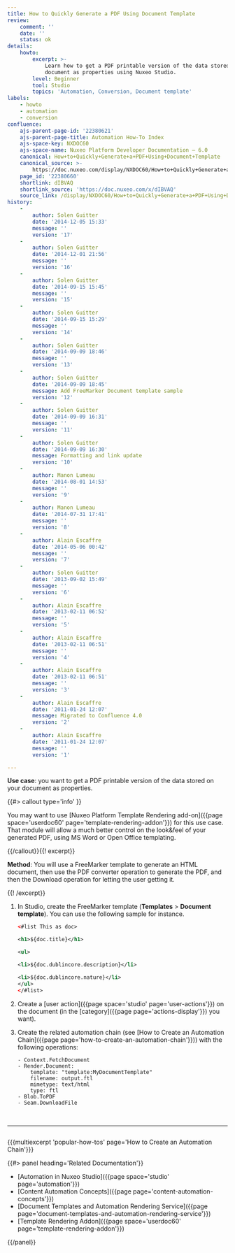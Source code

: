 ```yaml
---
title: How to Quickly Generate a PDF Using Document Template
review:
    comment: ''
    date: ''
    status: ok
details:
    howto:
        excerpt: >-
            Learn how to get a PDF printable version of the data stored on your
            document as properties using Nuxeo Studio. 
        level: Beginner
        tool: Studio
        topics: 'Automation, Conversion, Document template'
labels:
    - howto
    - automation
    - conversion
confluence:
    ajs-parent-page-id: '22380621'
    ajs-parent-page-title: Automation How-To Index
    ajs-space-key: NXDOC60
    ajs-space-name: Nuxeo Platform Developer Documentation — 6.0
    canonical: How+to+Quickly+Generate+a+PDF+Using+Document+Template
    canonical_source: >-
        https://doc.nuxeo.com/display/NXDOC60/How+to+Quickly+Generate+a+PDF+Using+Document+Template
    page_id: '22380660'
    shortlink: dIBVAQ
    shortlink_source: 'https://doc.nuxeo.com/x/dIBVAQ'
    source_link: /display/NXDOC60/How+to+Quickly+Generate+a+PDF+Using+Document+Template
history:
    - 
        author: Solen Guitter
        date: '2014-12-05 15:33'
        message: ''
        version: '17'
    - 
        author: Solen Guitter
        date: '2014-12-01 21:56'
        message: ''
        version: '16'
    - 
        author: Solen Guitter
        date: '2014-09-15 15:45'
        message: ''
        version: '15'
    - 
        author: Solen Guitter
        date: '2014-09-15 15:29'
        message: ''
        version: '14'
    - 
        author: Solen Guitter
        date: '2014-09-09 18:46'
        message: ''
        version: '13'
    - 
        author: Solen Guitter
        date: '2014-09-09 18:45'
        message: Add FreeMarker Document template sample
        version: '12'
    - 
        author: Solen Guitter
        date: '2014-09-09 16:31'
        message: ''
        version: '11'
    - 
        author: Solen Guitter
        date: '2014-09-09 16:30'
        message: Formatting and link update
        version: '10'
    - 
        author: Manon Lumeau
        date: '2014-08-01 14:53'
        message: ''
        version: '9'
    - 
        author: Manon Lumeau
        date: '2014-07-31 17:41'
        message: ''
        version: '8'
    - 
        author: Alain Escaffre
        date: '2014-05-06 00:42'
        message: ''
        version: '7'
    - 
        author: Solen Guitter
        date: '2013-09-02 15:49'
        message: ''
        version: '6'
    - 
        author: Alain Escaffre
        date: '2013-02-11 06:52'
        message: ''
        version: '5'
    - 
        author: Alain Escaffre
        date: '2013-02-11 06:51'
        message: ''
        version: '4'
    - 
        author: Alain Escaffre
        date: '2013-02-11 06:51'
        message: ''
        version: '3'
    - 
        author: Alain Escaffre
        date: '2011-01-24 12:07'
        message: Migrated to Confluence 4.0
        version: '2'
    - 
        author: Alain Escaffre
        date: '2011-01-24 12:07'
        message: ''
        version: '1'

---
```

**Use case**: you want to get a PDF printable version of the data stored on your document as properties.

{{#> callout type='info' }}

You may want to use [Nuxeo Platform Template Rendering add-on]({{page space='userdoc60' page='template-rendering-addon'}}) for this use case. That module will allow a much better control on the look&feel of your generated PDF, using MS Word or Open Office templating.

{{/callout}}{{! excerpt}}

**Method**: You will use a FreeMarker template to generate an HTML document, then use the PDF converter operation to generate the PDF, and then the Download operation for letting the user getting it.

{{! /excerpt}}

1.  In Studio, create the FreeMarker template (**Templates** > **Document template**).
    You can use the following sample for instance.

    ```xml
    <#list This as doc>

    <h1>${doc.title}</h1>

    <ul>

    <li>${doc.dublincore.description}</li>

    <li>${doc.dublincore.nature}</li>
    </ul>
    </#list>
    ```

2.  Create a [user action]({{page space='studio' page='user-actions'}}) on the document (in the [category]({{page page='actions-display'}}) you want).
3.  Create the related automation chain (see [How to Create an Automation Chain]({{page page='how-to-create-an-automation-chain'}})) with the following operations:

    ```
    - Context.FetchDocument
    - Render.Document:
        template: "template:MyDocumentTemplate"
        filename: output.ftl
        mimetype: text/html
        type: ftl
    - Blob.ToPDF
    - Seam.DownloadFile
    ```

&nbsp;

* * *

<div class="row" data-equalizer data-equalize-on="medium"><div class="column medium-6">

{{{multiexcerpt 'popular-how-tos' page='How to Create an Automation Chain'}}}

</div><div class="column medium-6">{{#> panel heading='Related Documentation'}}

*   [Automation in Nuxeo Studio]({{page space='studio' page='automation'}})
*   [Content Automation Concepts]({{page page='content-automation-concepts'}})
*   [Document Templates and Automation Rendering Service]({{page page='document-templates-and-automation-rendering-service'}})
*   [Template Rendering Addon]({{page space='userdoc60' page='template-rendering-addon'}})

{{/panel}}</div></div>